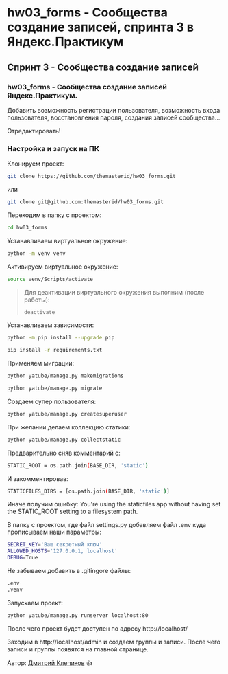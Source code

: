 # hw03_forms - Сообщества создание записей, спринта 3 в Яндекс.Практикум
## Спринт 3 - Сообщества создание записей

### hw03_forms - Сообщества создание записей Яндекс.Практикум.

Добавить возможность регистрации пользователя, возможность входа пользователя, восстановления пароля, создания записей сообщества...

Отредактировать!

### Настройка и запуск на ПК

Клонируем проект:

```bash
git clone https://github.com/themasterid/hw03_forms.git
```

или

```bash
git clone git@github.com:themasterid/hw03_forms.git
```

Переходим в папку с проектом:

```bash
cd hw03_forms
```

Устанавливаем виртуальное окружение:

```bash
python -m venv venv
```

Активируем виртуальное окружение:

```bash
source venv/Scripts/activate
```

> Для деактивации виртуального окружения выполним (после работы):
> ```bash
> deactivate
> ```

Устанавливаем зависимости:

```bash
python -m pip install --upgrade pip
```
```bash
pip install -r requirements.txt
```

Применяем миграции:

```bash
python yatube/manage.py makemigrations
```
```bash
python yatube/manage.py migrate
```

Создаем супер пользователя:

```bash
python yatube/manage.py createsuperuser
```

При желании делаем коллекцию статики:

```bash
python yatube/manage.py collectstatic
```

Предварительно сняв комментарий с:
```bash
STATIC_ROOT = os.path.join(BASE_DIR, 'static')
```

И закомментировав: 
```bash
STATICFILES_DIRS = [os.path.join(BASE_DIR, 'static')]
```

Иначе получим ошибку: You're using the staticfiles app without having set the STATIC_ROOT setting to a filesystem path.

В папку с проектом, где файл settings.py добавляем файл .env куда прописываем наши параметры:

```bash
SECRET_KEY='Ваш секретный ключ'
ALLOWED_HOSTS='127.0.0.1, localhost'
DEBUG=True
```

Не забываем добавить в .gitingore файлы:

```bash
.env
.venv
```

Запускаем проект:

```bash
python yatube/manage.py runserver localhost:80
```

После чего проект будет доступен по адресу http://localhost/

Заходим в http://localhost/admin и создаем группы и записи.
После чего записи и группы появятся на главной странице.

Автор: [Дмитрий Клепиков](https://github.com/themasterid) :+1:
